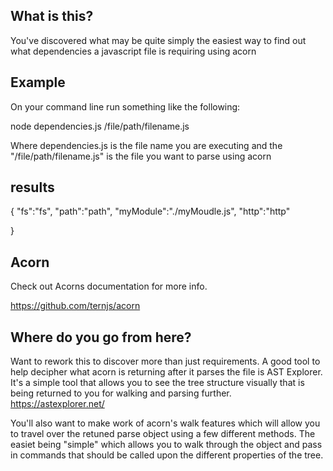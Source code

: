 ## What is this?

You've discovered what may be quite simply the easiest way to find out what dependencies a javascript file is requiring using acorn

## Example

On your command line run something like the following:

  node dependencies.js /file/path/filename.js

  Where dependencies.js is the file name you are executing and the "/file/path/filename.js" is the file you want to parse using acorn

## results

{
  "fs":"fs",
  "path":"path",
  "myModule":"./myMoudle.js",
  "http":"http"

}


## Acorn

Check out Acorns documentation for more info.

https://github.com/ternjs/acorn

## Where do you go from here?

Want to rework this to discover more than just requirements.  A good tool to help decipher what acorn is returning after it parses the file is AST Explorer.  It's a simple tool that allows you to see the tree structure visually that is being returned to you for walking and parsing further.  https://astexplorer.net/

You'll also want to make work of acorn's walk features which will allow you to travel over the retuned parse object using a few different methods.  The easiet being "simple" which allows you to walk through the object and pass in commands that should be called upon the different properties of the tree.
